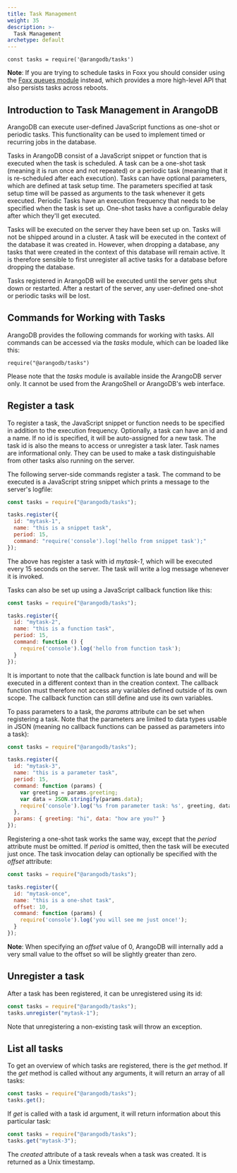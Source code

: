 ```yaml
---
title: Task Management
weight: 35
description: >-
  Task Management
archetype: default
---
```

`const tasks = require('@arangodb/tasks')`

**Note**: If you are trying to schedule tasks in Foxx you should
consider using the [Foxx queues module](../../advanced-topics/foxx-microservices/guides/scripts-and-scheduling.md#queues) instead,
which provides a more high-level API that also persists tasks across reboots.

## Introduction to Task Management in ArangoDB

ArangoDB can execute user-defined JavaScript functions as one-shot
or periodic tasks. This functionality can be used to implement timed
or recurring jobs in the database.

Tasks in ArangoDB consist of a JavaScript snippet or function that is
executed when the task is scheduled. A task can be a one-shot task
(meaning it is run once and not repeated) or a periodic task (meaning
that it is re-scheduled after each execution). Tasks can have optional
parameters, which are defined at task setup time. The parameters
specified at task setup time will be passed as arguments to the
task whenever it gets executed. Periodic Tasks have an execution
frequency that needs to be specified when the task is set up. One-shot
tasks have a configurable delay after which they'll get executed.

Tasks will be executed on the server they have been set up on.
Tasks will not be shipped around in a cluster. A task will be
executed in the context of the database it was created in. However,
when dropping a database, any tasks that were created in the context
of this database will remain active. It is therefore sensible to
first unregister all active tasks for a database before dropping the
database.

Tasks registered in ArangoDB will be executed until the server
gets shut down or restarted. After a restart of the server, any
user-defined one-shot or periodic tasks will be lost.

## Commands for Working with Tasks

ArangoDB provides the following commands for working with tasks.
All commands can be accessed via the *tasks* module, which can be
loaded like this:

`require("@arangodb/tasks")`

Please note that the *tasks* module is available inside the ArangoDB
server only. It cannot be used from the ArangoShell or ArangoDB's web
interface.

## Register a task

To register a task, the JavaScript snippet or function needs to be
specified in addition to the execution frequency. Optionally, a task
can have an id and a name. If no id is specified, it will be auto-assigned
for a new task. The task id is also the means to access or unregister a
task later. Task names are informational only. They can be used to make
a task distinguishable from other tasks also running on the server.

The following server-side commands register a task. The command to be
executed is a JavaScript string snippet which prints a message to the
server's logfile:


```js
const tasks = require("@arangodb/tasks");

tasks.register({
  id: "mytask-1",
  name: "this is a snippet task",
  period: 15,
  command: "require('console').log('hello from snippet task');"
});
```


The above has register a task with id *mytask-1*, which will be executed
every 15 seconds on the server. The task will write a log message whenever
it is invoked.

Tasks can also be set up using a JavaScript callback function like this:

```js
const tasks = require("@arangodb/tasks");

tasks.register({
  id: "mytask-2",
  name: "this is a function task",
  period: 15,
  command: function () {
    require('console').log('hello from function task');
  }
});
```

It is important to note that the callback function is late bound and
will be executed in a different context than in the creation context.
The callback function must therefore not access any variables defined
outside of its own scope. The callback function can still define and
use its own variables.

To pass parameters to a task, the *params* attribute can be set when
registering a task. Note that the parameters are limited to data types
usable in JSON (meaning no callback functions can be passed as parameters
into a task):

```js
const tasks = require("@arangodb/tasks");

tasks.register({
  id: "mytask-3",
  name: "this is a parameter task",
  period: 15,
  command: function (params) {
    var greeting = params.greeting;
    var data = JSON.stringify(params.data);
    require('console').log('%s from parameter task: %s', greeting, data);
  },
  params: { greeting: "hi", data: "how are you?" }
});
```

Registering a one-shot task works the same way, except that the
*period* attribute must be omitted. If *period* is omitted, then the
task will be executed just once. The task invocation delay can optionally
be specified with the *offset* attribute:

```js
const tasks = require("@arangodb/tasks");

tasks.register({
  id: "mytask-once",
  name: "this is a one-shot task",
  offset: 10,
  command: function (params) {
    require('console').log('you will see me just once!');
  }
});
```

**Note**: When specifying an *offset* value of 0, ArangoDB will internally add
a very small value to the offset so will be slightly greater than zero.

## Unregister a task

After a task has been registered, it can be unregistered using its id:

```js
const tasks = require("@arangodb/tasks");
tasks.unregister("mytask-1");
```

Note that unregistering a non-existing task will throw an exception.


## List all tasks

To get an overview of which tasks are registered, there is the *get*
method. If the *get* method is called without any arguments, it will
return an array of all tasks:

```js
const tasks = require("@arangodb/tasks");
tasks.get();
```

If *get* is called with a task id argument, it will return information
about this particular task:

```js
const tasks = require("@arangodb/tasks");
tasks.get("mytask-3");
```

The *created* attribute of a task reveals when a task was created. It is
returned as a Unix timestamp.
